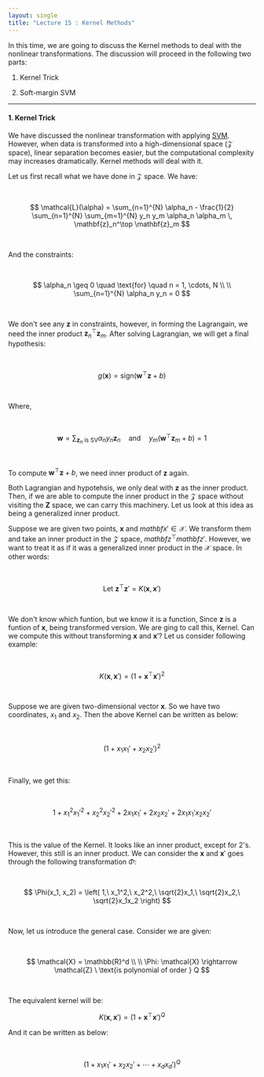 ```yaml
---
layout: single
title: "Lecture 15 : Kernel Methods"
---
```


In this time, we are going to discuss the Kernel methods to deal with the nonlinear transformations. The discussion will proceed in the following two parts: 

1. Kernel Trick

2. Soft-margin SVM

--- 

#### 1. Kernel Trick 

We have discussed the nonlinear transformation with applying [SVM](https://isopink.github.io/SVM/). However, when data is transformed into a high-dimensional space ($\mathcal{Z}$ space), linear separation becomes easier, but the computational complexity may increases dramatically. Kernel methods will deal with it.  

Let us first recall what we have done in $\mathcal{Z}$ space. We have: 

<br>

$$
\mathcal{L}(\alpha) = \sum_{n=1}^{N} \alpha_n - \frac{1}{2} \sum_{n=1}^{N} \sum_{m=1}^{N} y_n y_m \alpha_n \alpha_m \, \mathbf{z}_n^\top \mathbf{z}_m
$$

<br>

And the constraints: 

<br>

$$ 
\alpha_n \geq 0 \quad \text{for} \quad n = 1, \cdots, N \\ \\ \sum_{n=1}^{N} \alpha_n y_n = 0
$$  

<br>

We don't see any $\mathbf{z}$ in constraints, however, in forming the Lagrangain, we need the inner product $\mathbf{z}_n^\top \mathbf{z}_m$. After solving Lagrangian, we will get a final hypothesis: 

<br>

$$
g(\mathbf{x}) = \text{sign}(\mathbf{w}^\top \mathbf{z} + b)
$$

<br>

Where, 

<br>

$$
\mathbf{w} = \sum_{\mathbf{z}_n \text{ is SV}} \alpha_n y_n \mathbf{z}_n \quad \text{and} \quad y_m(\mathbf{w}^\top \mathbf{z}_m + b) = 1
$$

<br>

To compute $\mathbf{w}^\top \mathbf{z} + b$, we need inner product of $\mathbf{z}$ again. 

Both Lagrangian and hypotehsis, we only deal with $\mathbf{z}$ as the inner product. Then, if we are able to compute the inner product in the $\mathcal{Z}$ space without visiting the $\mathbf{Z}$ space, we can carry this machinery. Let us look at this idea as being a generalized inner product. 

Suppose we are given two points, $\mathbf{x}$ and $mathbf{x}' \in \mathcal{X}$. We transform them and take an inner product in the $\mathcal{Z}$ space, $mathbf{z}^\top mathbf{z}'$. However, we want to treat it as if it was a generalized inner product in the $\mathcal{X}$ space. In other words: 

<br>

$$
\text{Let } \mathbf{z}^\top \mathbf{z}' = K(\mathbf{x}, \mathbf{x}')
$$

<br>

We don't know which funtion, but we know it is a function, Since $\mathbf{z}$ is a funtion of $\mathbf{x}$, being transformed version. We are ging to call this, Kernel. Can we compute this without transforming $\mathbf{x}$ and $\mathbf{x}'$? Let us consider following example: 

<br>

$$
K(\mathbf{x}, \mathbf{x}') = \left(1 + \mathbf{x}^\top \mathbf{x}'\right)^2
$$

<br>

Suppose we are given two-dimensional vector $\mathbf{x}$. So we have two coordinates, $x_1$ and $x_2$. Then the above Kernel can be written as below: 

<br>

$$
\left(1 + x_1 x_1' + x_2 x_2'\right)^2
$$

<br>

Finally, we get this: 

<br>

$$
1 + x_1^2 {x_1'}^2 + x_2^2 {x_2'}^2 + 2 x_1 x_1' + 2 x_2 x_2' + 2 x_1 x_1' x_2 x_2'
$$

<br>

This is the value of the Kernel. It looks like an inner product, except for $2$'s. However, this still is an inner product. We can consider the $\mathbf{x}$ and $\mathbf{x}'$ goes through the following transformation $\Phi$: 

<br>

$$
\Phi(x_1, x_2) = \left( 1,\ x_1^2,\ x_2^2,\ \sqrt{2}x_1,\ \sqrt{2}x_2,\ \sqrt{2}x_1x_2 \right)
$$

<br>

Now, let us introduce the general case. Consider we are given: 

<br>

$$
\mathcal{X} = \mathbb{R}^d \\ \\
\Phi: \mathcal{X} \rightarrow \mathcal{Z} \ \text{is polynomial of order } Q
$$

<br> 

The equivalent kernel will be: 

$$
K(\mathbf{x}, \mathbf{x}') = (1 + \mathbf{x}^\top \mathbf{x}')^Q
$$

And it can be written as below: 

<br>

$$
(1 + x_1 x_1' + x_2 x_2' + \cdots + x_d x_d')^Q
$$

<br>

